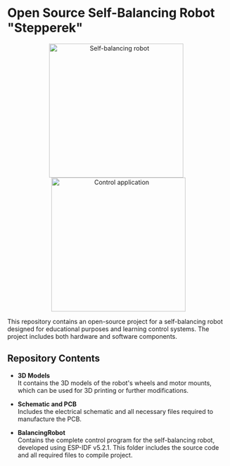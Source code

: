 # Open Source Self-Balancing Robot "Stepperek"

<div style="text-align: center;">
  <img src="img/self_balancing_robot.jpg" alt="Self-balancing robot" height="305" style="display:inline-block; margin-right:10px;">
  <img src="img/app.jpg" alt="Control application" height="305" style="display:inline-block;">
</div>

This repository contains an open-source project for a self-balancing robot designed for educational purposes and learning control systems. The project includes both hardware and software components.

## Repository Contents

- **3D Models**  
It contains the 3D models of the robot's wheels and motor mounts, which can be used for 3D printing or further modifications.

- **Schematic and PCB**  
Includes the electrical schematic and all necessary files required to manufacture the PCB.

- **BalancingRobot**  
Contains the complete control program for the self-balancing robot, developed using ESP-IDF v5.2.1. This folder includes the source code and all required files to compile project.
